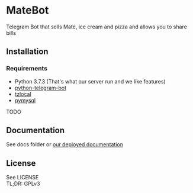 # MateBot

Telegram Bot that sells Mate, ice cream and pizza and allows you to share bills

## Installation

### Requirements

- Python 3.7.3 (That's what our server run and we like features)
- [python-telegram-bot](https://pypi.org/project/python-telegram-bot/)
- [tzlocal](https://pypi.org/project/tzlocal/)
- [pymysql](https://pypi.org/project/PyMySQL/)

TODO

## Documentation

See docs folder or [our deployed documentation](https://docs.hopfenspace.org/matebot)

## License

See LICENSE  
TL;DR: GPLv3
